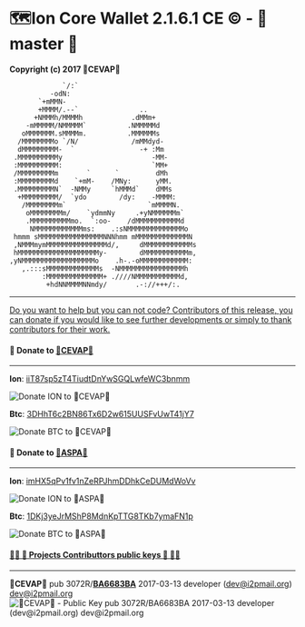 🗺️Ion Core Wallet 2.1.6.1 CE ©️ - 👒 master 👒
================================
**Copyright (c) 2017 🐼CEVAP🐼**

                 `/:`                           
              -odN:                             
           `+mMMN-                              
           +MMMM/.--`               ..          
          +NMMMh/MMMMh            .dMMm+        
        -mMMMMM/NMMMMM`          .NMMMMMd       
       oMMMMMMM.sMMMMm.          .MMMMMMs       
      /MMMMMMMMo `/N/             /mMMdyd-      
      dMMMMMMMMM-  `                -+ :Mm      
     .MMMMMMMMMMy                      -MM-     
     :MMMMMMMMMM:                      `MM+     
     /MMMMMMMMMm       `      `         dMh     
     :MMMMMMMMMd    `+mM-    /MNy:      yMM.    
     .MMMMMMMMMN`  -NMMy     `hMMMd`    dMMs    
      +MMMMMMMMM/  `ydo        /dy:    -MMMM:   
       /MMMMMMMMm`                    `mMMMMN.  
        oMMMMMMMMm/    `ydmmNy     .+yNMMMMMMm` 
        .MMMMMMMMMMmo.  `:oo-    /dMMMMMMMMMMMd 
         NMMMMMMMMMMMMms:    .:sNMMMMMMMMMMMMMMo
     hmmm sMMMMMMMMMMMMMMMMNNNhmm mMMMMMMMMMMMMMN
     ,NMMMmymMMMMMMMMMMMMMMMd/,     dMMMMMMMMMMMMs
     hMMMMMMMMMMMMMMMMMMMMy-        dMMMMMMMMMMMm,
    ,yNMMMMMMMMMMMMMMMMMMo    .h-.-oMMMMMMMMMMMM: 
       ,.:::sMMMMMMMMMMMMMs  -NMMMMMMMMMMMMMMMMh  
            :MMMMMMMMMMMMMM+ .////NMMMMMMMMMMMd,  
             +hdNNMMMMNNmdy/       .-://+++/:.    


----------------

[Do you want to help but you can not code? Contributors of this release, you can donate if you would like to see further developments or simply to thank contributors for their work.](https://github.com/cevap/ion/tree/master/contrib/donation)

#### 💁 Donate to [🐼CEVAP🐼](https://github.com/cevap)
----------------

**Ion**: [iiT87sp5zT4TiudtDnYwSGQLwfeWC3bnmm](ionomy:iiT87sp5zT4TiudtDnYwSGQLwfeWC3bnmm)

![Donate ION to 🐼CEVAP🐼](https://raw.githubusercontent.com/cevap/ion/master/contrib/donation/donation-cevap-ion-address.png)

**Btc**: [3DHhT6c2BN86Tx6D2w615UUSFvUwT41jY7](bitcoin:3DHhT6c2BN86Tx6D2w615UUSFvUwT41jY7)

![Donate BTC to 🐼CEVAP🐼](https://raw.githubusercontent.com/cevap/ion/master/contrib/donation/donation-cevap-btc-address.png)


#### 💁 Donate to [🔩ASPA🔩](https://github.com/aspaas/)
----------------

**Ion**: [imHX5qPv1fv1nZeRPJhmDDhkCeDUMdWoVv](ionomy:imHX5qPv1fv1nZeRPJhmDDhkCeDUMdWoVv)

![Donate ION to 🔩ASPA🔩](https://raw.githubusercontent.com/cevap/ion/master/contrib/donation/donation-aspa-ion-address.png)

**Btc**: [1DKj3yeJrMShP8MdnKpTTG8TKb7ymaFN1p](bitcoin:1DKj3yeJrMShP8MdnKpTTG8TKb7ymaFN1p)

![Donate BTC to 🔩ASPA🔩](https://raw.githubusercontent.com/cevap/ion/master/contrib/donation/donation-aspa-btc-address.png)


#### [👨‍💻 🔑 Projects Contributtors public keys 🔑 👩‍💻](https://github.com/cevap/ion/tree/master/contrib/publickeys)
-----------------------------
**🐼CEVAP🐼**
pub  3072R/**[BA6683BA](https://pgp.mit.edu/pks/lookup?op=get&search=0x49464B32BA6683BA)** 2017-03-13 developer (dev@i2pmail.org) <dev@i2pmail.org>
![🐼CEVAP🐼 - Public Key pub  3072R/BA6683BA 2017-03-13 developer (dev@i2pmail.org) <dev@i2pmail.org>](https://raw.githubusercontent.com/cevap/ion/master/contrib/publickeys/publickey-cevap.png)


